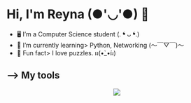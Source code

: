 <h1>Hi, I'm Reyna (●'◡'●) 👋</h1>


- 🖥 I’m a Computer Science student (. ❛ ᴗ ❛.)
- 📝 I’m currently learning> Python, Networking (〜￣▽￣)〜
- 👻 Fun fact> I love puzzles. ผ(•̀_•́ผ)
  
<h2>--> My tools </h2>
  <p align="center">
  <a href="https://skillicons.dev">
    <img src="https://skillicons.dev/icons?i=html,css,php,arduino,cs,cpp,mysql,vscode" />
  </a>
</p>

